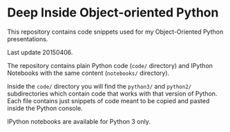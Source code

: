 Deep Inside Object-oriented Python
======================

This repository contains code snippets used for my Object-Oriented Python presentations.

Last update 20150406.

The repository contains plain Python code (`code/` directory) and IPython Notebooks with the same content (`notebooks/` directory).

Inside the `code/` directory you will find the `python3/` and `python2/` subdirectories which contain code that works with that version of Python. Each file contains just snippets of code meant to be copied and pasted inside the Python console.

IPython notebooks are available for Python 3 only.

